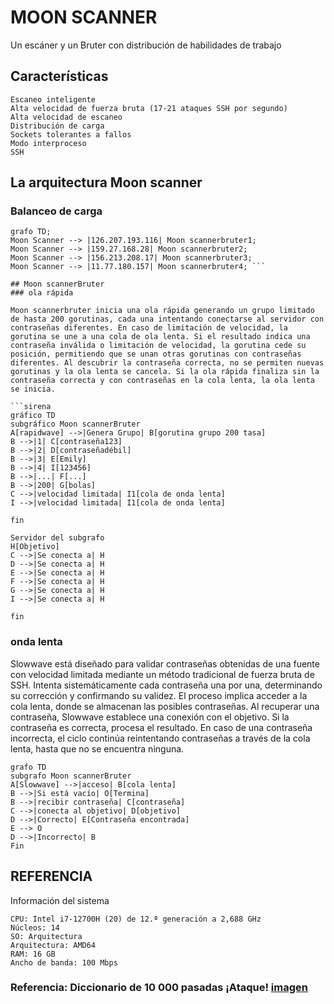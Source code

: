 # MOON SCANNER
Un escáner y un Bruter con distribución de habilidades de trabajo

## Características
```
Escaneo inteligente
Alta velocidad de fuerza bruta (17-21 ataques SSH por segundo)
Alta velocidad de escaneo
Distribución de carga
Sockets tolerantes a fallos
Modo interproceso
SSH
```

## La arquitectura Moon scanner
### Balanceo de carga
```sirena
grafo TD;
Moon Scanner --> |126.207.193.116| Moon scannerbruter1;
Moon Scanner --> |159.27.168.28| Moon scannerbruter2;
Moon Scanner --> |156.213.208.17| Moon scannerbruter3;
Moon Scanner --> |11.77.180.157| Moon scannerbruter4; ```

## Moon scannerBruter
### ola rápida

Moon scannerbruter inicia una ola rápida generando un grupo limitado de hasta 200 gorutinas, cada una intentando conectarse al servidor con contraseñas diferentes. En caso de limitación de velocidad, la gorutina se une a una cola de ola lenta. Si el resultado indica una contraseña inválida o limitación de velocidad, la gorutina cede su posición, permitiendo que se unan otras gorutinas con contraseñas diferentes. Al descubrir la contraseña correcta, no se permiten nuevas gorutinas y la ola lenta se cancela. Si la ola rápida finaliza sin la contraseña correcta y con contraseñas en la cola lenta, la ola lenta se inicia.

```sirena
gráfico TD
subgráfico Moon scannerBruter
A[rapidwave] -->|Genera Grupo| B[gorutina grupo 200 tasa]
B -->|1| C[contraseña123]
B -->|2| D[contraseñadébil]
B -->|3| E[Emily]
B -->|4| I[123456]
B -->|...| F[...]
B -->|200| G[bolas]
C -->|velocidad limitada| I1[cola de onda lenta]
I -->|velocidad limitada| I1[cola de onda lenta]

fin

Servidor del subgrafo
H[Objetivo]
C -->|Se conecta a| H
D -->|Se conecta a| H
E -->|Se conecta a| H
F -->|Se conecta a| H
G -->|Se conecta a| H
I -->|Se conecta a| H

fin
```

### onda lenta
Slowwave está diseñado para validar contraseñas obtenidas de una fuente con velocidad limitada mediante un método tradicional de fuerza bruta de SSH. Intenta sistemáticamente cada contraseña una por una, determinando su corrección y confirmando su validez. El proceso implica acceder a la cola lenta, donde se almacenan las posibles contraseñas. Al recuperar una contraseña, Slowwave establece una conexión con el objetivo. Si la contraseña es correcta, procesa el resultado. En caso de una contraseña incorrecta, el ciclo continúa reintentando contraseñas a través de la cola lenta, hasta que no se encuentra ninguna.

```sirena
grafo TD
subgrafo Moon scannerBruter
A[Slowwave] -->|acceso| B[cola lenta]
B -->|Si está vacío| O[Termina]
B -->|recibir contraseña| C[contraseña]
C -->|conecta al objetivo| D[objetivo]
D -->|Correcto| E[Contraseña encontrada]
E --> O
D -->|Incorrecto| B
Fin
```
## REFERENCIA

Información del sistema
```
CPU: Intel i7-12700H (20) de 12.ª generación a 2,688 GHz
Núcleos: 14
SO: Arquitectura
Arquitectura: AMD64
RAM: 16 GB
Ancho de banda: 100 Mbps
```

### Referencia: Diccionario de 10 000 pasadas ¡Ataque! [imagen](https://i.ibb.co/WNTnjSY9/332048560-11d7a186-490a-4e1c-9047-d8a754a2208d.png)
